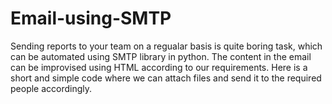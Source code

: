 # Email-using-SMTP

Sending reports to your team on a regualar basis is quite boring task, which can be automated using SMTP library in python.
The content in the email can be improvised using HTML according to our requirements. 
Here is a short and simple code where we can attach files and send it to the required people accordingly.
